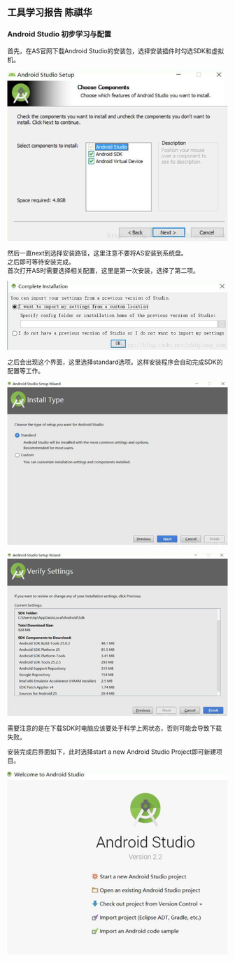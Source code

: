 ## 工具学习报告 陈祺华  

### Android Studio 初步学习与配置  

首先，在AS官网下载Android Studio的安装包，选择安装插件时勾选SDK和虚拟机。  

![Pic1](https://github.com/EdwardC996/Picture/blob/master/MyPicture/AS1.png?raw=true)

然后一直next到选择安装路径，这里注意不要将AS安装到系统盘。  
之后即可等待安装完成。  
首次打开AS时需要选择相关配置，这里是第一次安装，选择了第二项。  

![Pic2](https://github.com/EdwardC996/Picture/blob/master/MyPicture/AS2.png?raw=true)

之后会出现这个界面，这里选择standard选项。这样安装程序会自动完成SDK的配置等工作。  

![Pic3](https://github.com/EdwardC996/Picture/blob/master/MyPicture/AS3.png?raw=true)

![Pic4](https://github.com/EdwardC996/Picture/blob/master/MyPicture/AS4.png?raw=true)

需要注意的是在下载SDK时电脑应该要处于科学上网状态，否则可能会导致下载失败。  


安装完成后界面如下，此时选择start a new Android Studio Project即可新建项目。

![Pic5](https://github.com/EdwardC996/Picture/blob/master/MyPicture/AS5.png?raw=true)
